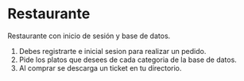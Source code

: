 # Restaurante
Restaurante con inicio de sesión y base de datos.<br>
1. Debes registrarte e inicial sesion para realizar un pedido.<br>
2. Pide los platos que desees de cada categoria de la base de datos.<br>
3. Al comprar se descarga un ticket en tu directorio.
